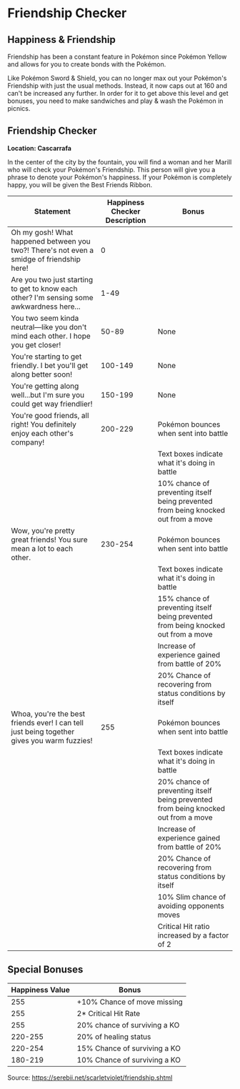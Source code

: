 # Friendship Checker

## Happiness & Friendship

Friendship has been a constant feature in Pokémon since Pokémon Yellow and allows for you to create bonds with the Pokémon.

Like Pokémon Sword & Shield, you can no longer max out your Pokémon's Friendship with just the usual methods. Instead, it now caps out at 160 and can't be increased any further. In order for it to get above this level and get bonuses, you need to make sandwiches and play & wash the Pokémon in picnics.

## Friendship Checker
__Location: Cascarrafa__

In the center of the city by the fountain, you will find a woman and her Marill who will check your Pokémon's Friendship. This person will give you a phrase to denote your Pokémon's happiness. If your Pokémon is completely happy, you will be given the Best Friends Ribbon.

| **Statement**                                                                              | **Happiness Checker Description** | **Bonus**                                                                          |
|--------------------------------------------------------------------------------------------|-----------------------------------|------------------------------------------------------------------------------------|
| Oh my gosh! What happened between you two?! There's not even a smidge of friendship here!  | 0                                 |                                                                                    |
| Are you two just starting to get to know each other? I'm sensing some awkwardness here...  | 1-49                              |                                                                                    |
| You two seem kinda neutral—like you don't mind each other. I hope you get closer!          | 50-89                             | None                                                                               |
| You're starting to get friendly. I bet you'll get along better soon!                       | 100-149                           | None                                                                               |
| You're getting along well...but I'm sure you could get way friendlier!                     | 150-199                           | None                                                                               |
| You're good friends, all right! You definitely enjoy each other's company!                 | 200-229                           | Pokémon bounces when sent into battle                                              |
|                                                                                            |                                   | Text boxes indicate what it's doing in battle                                      |
|                                                                                            |                                   | 10% chance of preventing itself being prevented from being knocked out from a move |
| Wow, you're pretty great friends! You sure mean a lot to each other.                       | 230-254                           | Pokémon bounces when sent into battle                                              |
|                                                                                            |                                   | Text boxes indicate what it's doing in battle                                      |
|                                                                                            |                                   | 15% chance of preventing itself being prevented from being knocked out from a move |
|                                                                                            |                                   | Increase of experience gained from battle of 20%                                   |
|                                                                                            |                                   | 20% Chance of recovering from status conditions by itself                          |
| Whoa, you're the best friends ever! I can tell just being together gives you warm fuzzies! | 255                               | Pokémon bounces when sent into battle                                              |
|                                                                                            |                                   | Text boxes indicate what it's doing in battle                                      |
|                                                                                            |                                   | 20% chance of preventing itself being prevented from being knocked out from a move |
|                                                                                            |                                   | Increase of experience gained from battle of 20%                                   |
|                                                                                            |                                   | 20% Chance of recovering from status conditions by itself                          |
|                                                                                            |                                   | 10% Slim chance of avoiding opponents moves                                        |
|                                                                                            |                                   | Critical Hit ratio increased by a factor of 2                                      |


## Special Bonuses

 **Happiness Value** | **Bonus**
---------------------|------------------------------
 255                 | +10% Chance of move missing
 255                 | 2* Critical Hit Rate
 255                 | 20% chance of surviving a KO
 220-255             | 20% of healing status
 220-254             | 15% Chance of surviving a KO
 180-219             | 10% Chance of surviving a KO

Source: https://serebii.net/scarletviolet/friendship.shtml